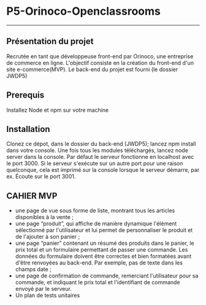 # P5-Orinoco-Openclassrooms
---------
## Présentation du projet

  Recrutée en tant que développeuse front-end par Orinoco, une entreprise de commerce en ligne.
  L'objectif consiste en la création du front-end d'un site e-commerce(MVP).
  Le back-end du projet est fourni (le dossier JWDP5)

 ## Prerequis

 Installez Node et npm  sur votre machine

## Installation

Clonez ce dépot, dans le dossier du back-end (JWDP5); lancez npm install dans votre console. Une fois tous les modules téléchargés, lancez node server dans la console. Par défaut le serveur fonctionne en localhost avec le port 3000. Si le serveur s'exécute sur un autre port pour une raison quelconque, cela est imprimé sur la console lorsque le serveur démarre, par ex. Écoute sur le port 3001.

## CAHIER MVP

* une page de vue sous forme de liste, montrant tous les articles disponibles
à la vente ;
* une page “produit”, qui affiche de manière dynamique l'élément
sélectionné par l'utilisateur et lui permet de personnaliser le produit et de
l'ajouter à son panier ;
* une page “panier” contenant un résumé des produits dans le panier, le prix
total et un formulaire permettant de passer une commande. Les données
du formulaire doivent être correctes et bien formatées avant d'être
renvoyées au back-end. Par exemple, pas de texte dans les champs date ;
* une page de confirmation de commande, remerciant l'utilisateur pour sa
commande, et indiquant le prix total et l'identifiant de commande envoyé
par le serveur.
* Un plan de tests unitaires 

